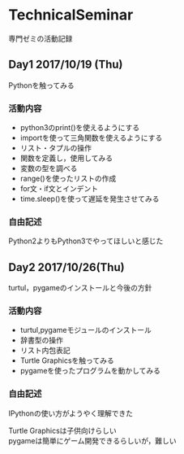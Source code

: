 # TechnicalSeminar
専門ゼミの活動記録

## Day1 2017/10/19 (Thu)
Pythonを触ってみる
### 活動内容
- python3のprint()を使えるようにする
- importを使って三角関数を使えるようにする
- リスト・タプルの操作
- 関数を定義し，使用してみる
- 変数の型を調べる
- range()を使ったリストの作成
- for文・if文とインデント
- time.sleep()を使って遅延を発生させてみる

### 自由記述
Python2よりもPython3でやってほしいと感じた

## Day2 2017/10/26(Thu)
turtul，pygameのインストールと今後の方針
### 活動内容
- turtul,pygameモジュールのインストール
- 辞書型の操作
- リスト内包表記
- Turtle Graphicsを触ってみる
- pygameを使ったプログラムを動かしてみる

### 自由記述
IPythonの使い方がようやく理解できた  

Turtle Graphicsは子供向けらしい  
pygameは簡単にゲーム開発できるらしいが，難しい  

